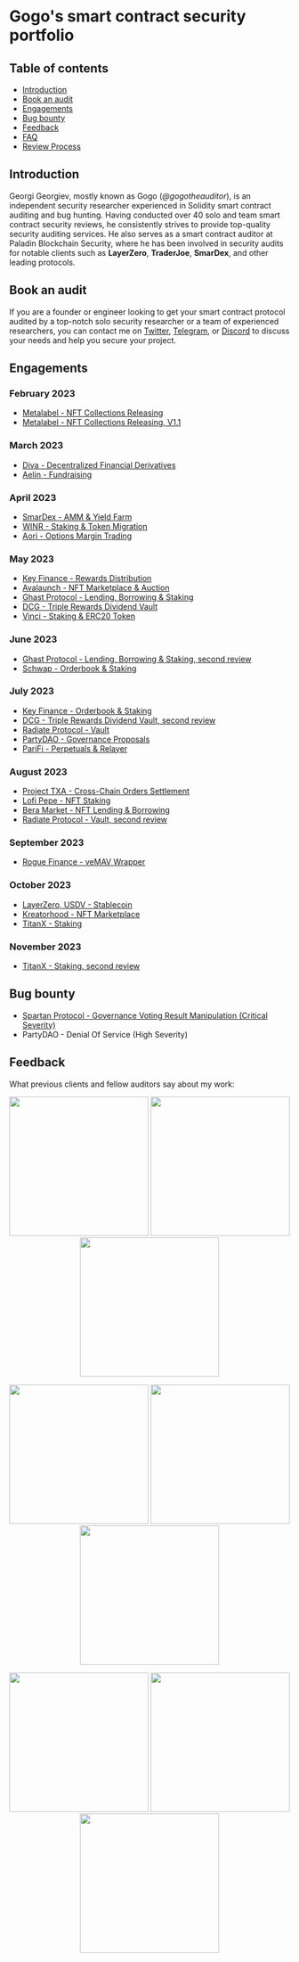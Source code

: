 # Gogo's smart contract security portfolio

## Table of contents

 - [Introduction](#introduction)
 - [Book an audit](#book-an-audit)
 - [Engagements](#engagements)
 - [Bug bounty](#bug-bounty)
 - [Feedback](#feedback)
 - [FAQ](./FAQ.md)
 - [Review Process](./Security-Review-Process.md)

## Introduction

Georgi Georgiev, mostly known as Gogo (*@gogotheauditor*), is an independent security researcher experienced in Solidity smart contract auditing and bug hunting. Having conducted over 40 solo and team smart contract security reviews, he consistently strives to provide top-quality security auditing services. He also serves as a smart contract auditor at Paladin Blockchain Security, where he has been involved in security audits for notable clients such as **LayerZero**, **TraderJoe**, **SmarDex**, and other leading protocols.

## Book an audit

If you are a founder or engineer looking to get your smart contract protocol audited by a top-notch solo security researcher or a team of experienced researchers, you can contact me on [Twitter](https://twitter.com/gogotheauditor), [Telegram](https://t.me/gogotheauditor), or [Discord](https://discordapp.com/users/451149166782185483) to discuss your needs and help you secure your project.

## Engagements

### February 2023

- [Metalabel - NFT Collections Releasing](./reports/Metalabel-Solo-Security-Review.md)
- [Metalabel - NFT Collections Releasing, V1.1](./reports/Metalabel-Solo-Security-Review-2.md)

### March 2023

- [Diva - Decentralized Financial Derivatives](./reports/Diva-GuardianAudits-Security-Review.md)
- [Aelin - Fundraising](./reports/Aelin-Sub7-Security-Review.pdf)

### April 2023

- [SmarDex - AMM & Yield Farm](./reports/SmarDex-Paladin-Security-Review.pdf)
- [WINR - Staking & Token Migration](./reports/WINR-Paladin-Security-Review.pdf)
- [Aori - Options Margin Trading](./reports/Aori-Solo-Security-Review.pdf)

### May 2023

- [Key Finance - Rewards Distribution](./reports/Key-Finance-Solo-Security-Review.pdf)
- [Avalaunch - NFT Marketplace & Auction](./reports/Avalaunch-Paladin-Security-Review.pdf)
- [Ghast Protocol - Lending, Borrowing & Staking](./reports/Ghast-Paladin-Security-Review.pdf)
- [DCG - Triple Rewards Dividend Vault](./reports/DCG-Paladin-Security-Review.pdf)
- [Vinci - Staking & ERC20 Token](./reports/Vinci-Solo-Security-Review.pdf)

### June 2023

- [Ghast Protocol - Lending, Borrowing & Staking, second review](./reports/Ghast-Paladin-Security-Review.pdf)
- [Schwap - Orderbook & Staking](./reports/Schwap-Duo-Security-Review.pdf)

### July 2023

- [Key Finance - Orderbook & Staking](./reports/Key-Finance-Solo-Security-Review-2.pdf)
- [DCG - Triple Rewards Dividend Vault, second review](./reports/DCG-Paladin-Security-Review.pdf)
- [Radiate Protocol - Vault](./reports/Radiate-Paladin-Security-Review.pdf)
- [PartyDAO - Governance Proposals](./reports/PartyDAO-Solo-Security-Review.pdf)
- [PariFi - Perpetuals & Relayer](./reports/PariFi-GuardianAudits-Security-Review.md)

### August 2023

- [Project TXA - Cross-Chain Orders Settlement](./reports/Project-TXA-Duo-Security-Review.pdf)
- [Lofi Pepe - NFT Staking](./reports/Lo-FI-Pepe-Solo-Security-Review.pdf)
- [Bera Market - NFT Lending & Borrowing](./reports/NTLC-Solo-Security-Review.pdf)
- [Radiate Protocol - Vault, second review](./reports/Radiate-Paladin-Security-Review.pdf)

### September 2023

- [Rogue Finance - veMAV Wrapper](./reports/Rogue-Finance-Solo-Security-Review.pdf)

### October 2023

- [LayerZero, USDV - Stablecoin](./reports/LayerZero-USDV-Paladin-Security-Review.pdf)
- [Kreatorhood - NFT Marketplace](./reports/Kreatorhood-Solo-Security-Review.pdf)
- [TitanX - Staking](./reports/TitanX-Solo-Security-Review.pdf)

### November 2023

- [TitanX - Staking, second review](./reports/TitanX-Solo-Security-Review-2.pdf)

## Bug bounty

- [Spartan Protocol - Governance Voting Result Manipulation (Critical Severity)](./reports/Spartan-Immunefi-Bug-Report.md)
- PartyDAO - Denial Of Service (High Severity)

## Feedback

What previous clients and fellow auditors say about my work:

<p align="center">
  <img src="https://github.com/gogotheauditor/audits/assets/94860638/726ab05c-6254-4a86-8966-133761fe9fc8" width="250"/>
  <img src="https://github.com/gogotheauditor/audits/assets/94860638/684cb2b7-0693-4ef1-9f10-56d667f63116" width="250"/>
  <img src="https://github.com/gogotheauditor/audits/assets/94860638/211c04c9-50f8-40b1-a35c-9f3e9c159c24" width="250"/>
</p>

<p align="center">
  <img src="https://github.com/gogotheauditor/audits/assets/94860638/70a3fc59-46d5-4d57-a91d-9f43028b8cb9" width="250"/>
  <img src="https://github.com/gogotheauditor/audits/assets/94860638/27309d54-5a0c-428b-83d7-684d94ad60ae" width="250"/>
  <img src="https://github.com/gogotheauditor/audits/assets/94860638/f3614327-229b-4252-ae98-e54530e20f1e" width="250"/>
</p>

<p align="center">
  <img src="https://github.com/gogotheauditor/audits/assets/94860638/e628122e-7956-49d8-aadf-a1e8e3aa483b" width="250"/>
  <img src="https://github.com/gogotheauditor/audits/assets/94860638/a27942ce-a14b-4887-9041-cbacc6305ba0" width="250"/>
  <img src="https://github.com/gogotheauditor/audits/assets/94860638/efb93d19-d7df-4619-bb12-ac4f37eae4e6" width="250"/>
</p>
